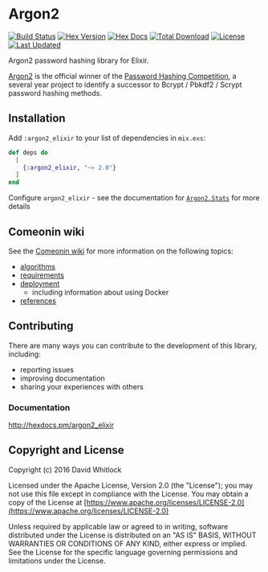 # Argon2

[![Build Status](https://travis-ci.com/riverrun/argon2_elixir.svg?branch=master)](https://travis-ci.com/riverrun/argon2_elixir)
[![Hex Version](https://img.shields.io/hexpm/v/argon2_elixir.svg)](https://hex.pm/packages/argon2_elixir)
[![Hex Docs](https://img.shields.io/badge/hex-docs-lightgreen.svg)](https://hexdocs.pm/argon2_elixir/)
[![Total Download](https://img.shields.io/hexpm/dt/argon2_elixir.svg)](https://hex.pm/packages/argon2_elixir)
[![License](https://img.shields.io/hexpm/l/argon2_elixir.svg)](https://github.com/riverrun/argon2_elixir/blob/master/LICENSE)
[![Last Updated](https://img.shields.io/github/last-commit/riverrun/argon2_elixir.svg)](https://github.com/riverrun/argon2_elixir/commits/master)


Argon2 password hashing library for Elixir.

[Argon2](https://github.com/P-H-C/phc-winner-argon2) is the official winner
of the [Password Hashing Competition](https://password-hashing.net/),
a several year project to identify a successor to Bcrypt / Pbkdf2 / Scrypt
password hashing methods.

## Installation

Add `:argon2_elixir` to your list of dependencies in `mix.exs`:

```elixir
def deps do
  [
    {:argon2_elixir, "~> 2.0"}
  ]
end
```

Configure `argon2_elixir` - see the documentation for
[`Argon2.Stats`](https://hexdocs.pm/argon2_elixir/Argon2.Stats.html) for more details


## Comeonin wiki

See the [Comeonin wiki](https://github.com/riverrun/comeonin/wiki) for more
information on the following topics:

* [algorithms](https://github.com/riverrun/comeonin/wiki/Choosing-the-password-hashing-algorithm)
* [requirements](https://github.com/riverrun/comeonin/wiki/Requirements)
* [deployment](https://github.com/riverrun/comeonin/wiki/Deployment)
  * including information about using Docker
* [references](https://github.com/riverrun/comeonin/wiki/References)

## Contributing

There are many ways you can contribute to the development of this library, including:

* reporting issues
* improving documentation
* sharing your experiences with others

### Documentation

http://hexdocs.pm/argon2_elixir

## Copyright and License

Copyright (c) 2016 David Whitlock

Licensed under the Apache License, Version 2.0 (the "License");
you may not use this file except in compliance with the License.
You may obtain a copy of the License at [https://www.apache.org/licenses/LICENSE-2.0](https://www.apache.org/licenses/LICENSE-2.0)

Unless required by applicable law or agreed to in writing, software
distributed under the License is distributed on an "AS IS" BASIS,
WITHOUT WARRANTIES OR CONDITIONS OF ANY KIND, either express or implied.
See the License for the specific language governing permissions and
limitations under the License.
